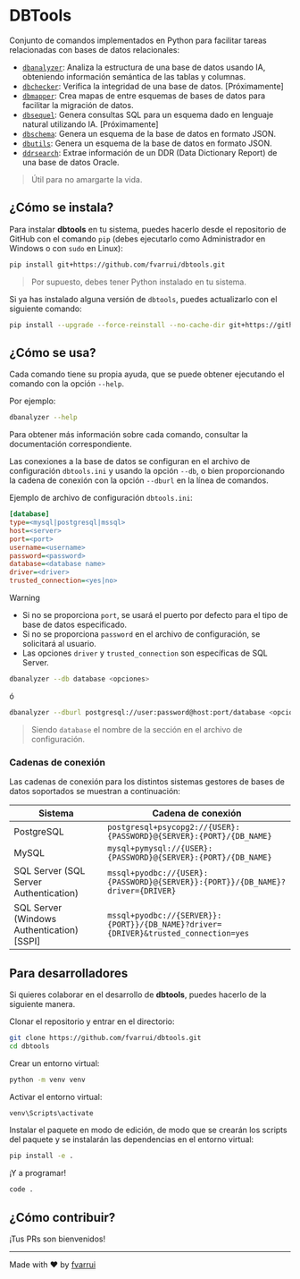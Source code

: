 # DBTools

Conjunto de comandos implementados en Python para facilitar tareas relacionadas con bases de datos relacionales:

- [`dbanalyzer`](src/dbanalyzer/README.md): Analiza la estructura de una base de datos usando IA, obteniendo información semántica de las tablas y columnas.
- [`dbchecker`](src/dbchecker/README.md): Verifica la integridad de una base de datos. [Próximamente]
- [`dbmapper`](src/dbmapper/README.md): Crea mapas de entre esquemas de bases de datos para facilitar la migración de datos.
- [`dbsequel`](src/dbsequel/README.md): Genera consultas SQL para un esquema dado en lenguaje natural utilizando IA. [Próximamente]
- [`dbschema`](src/dbschema/README.md): Genera un esquema de la base de datos en formato JSON.
- [`dbutils`](src/dbutils/README.md): Genera un esquema de la base de datos en formato JSON.
- [`ddrsearch`](src/dbschema/README.md): Extrae información de un DDR (Data Dictionary Report) de una base de datos Oracle.

> Útil para no amargarte la vida.

## ¿Cómo se instala?

Para instalar **dbtools** en tu sistema, puedes hacerlo desde el repositorio de GitHub con el comando `pip` (debes ejecutarlo como Administrador en Windows o con `sudo` en Linux):

```bash
pip install git+https://github.com/fvarrui/dbtools.git
```

> Por supuesto, debes tener Python instalado en tu sistema.

Si ya has instalado alguna versión de `dbtools`, puedes actualizarlo con el siguiente comando:

```bash
pip install --upgrade --force-reinstall --no-cache-dir git+https://github.com/fvarrui/dbtools.git
```

## ¿Cómo se usa?

Cada comando tiene su propia ayuda, que se puede obtener ejecutando el comando con la opción `--help`.

Por ejemplo:

```bash
dbanalyzer --help
```

Para obtener más información sobre cada comando, consultar la documentación correspondiente.

Las conexiones a la base de datos se configuran en el archivo de configuración `dbtools.ini` y usando la opción `--db`, o bien proporcionando la cadena de conexión con la opción `--dburl` en la línea de comandos.

Ejemplo de archivo de configuración `dbtools.ini`:

```ini
[database]
type=<mysql|postgresql|mssql>
host=<server>
port=<port>
username=<username>
password=<password>
database=<database name>
driver=<driver>
trusted_connection=<yes|no>
```

> [!WARNING]
> - Si no se proporciona `port`, se usará el puerto por defecto para el tipo de base de datos especificado.
> - Si no se proporciona `password` en el archivo de configuración, se solicitará al usuario.
> - Las opciones `driver` y `trusted_connection` son específicas de SQL Server.

```bash
dbanalyzer --db database <opciones>
```

ó 

```bash
dbanalyzer --dburl postgresql://user:password@host:port/database <opciones>
```

> Siendo `database` el nombre de la sección en el archivo de configuración.

### Cadenas de conexión

Las cadenas de conexión para los distintos sistemas gestores de bases de datos soportados se muestran a continuación:

| Sistema | Cadena de conexión |
|---------|---------------------|
| PostgreSQL | `postgresql+psycopg2://{USER}:{PASSWORD}@{SERVER}:{PORT}/{DB_NAME}` |
| MySQL | `mysql+pymysql://{USER}:{PASSWORD}@{SERVER}:{PORT}/{DB_NAME}` |
| SQL Server (SQL Server Authentication) | `mssql+pyodbc://{USER}:{PASSWORD}@{SERVER}}:{PORT}}/{DB_NAME}?driver={DRIVER}` |
| SQL Server (Windows Authentication) [SSPI] | `mssql+pyodbc://{SERVER}}:{PORT}}/{DB_NAME}?driver={DRIVER}&trusted_connection=yes` |


## Para desarrolladores

Si quieres colaborar en el desarrollo de **dbtools**, puedes hacerlo de la siguiente manera.

Clonar el repositorio y entrar en el directorio:

```bash
git clone https://github.com/fvarrui/dbtools.git
cd dbtools
```

Crear un entorno virtual:

```bash
python -m venv venv
```

Activar el entorno virtual:

```bash
venv\Scripts\activate
```

Instalar el paquete en modo de edición, de modo que se crearán los scripts del paquete y se instalarán las dependencias en el entorno virtual:

```bash
pip install -e .
```

¡Y a programar!

```bash
code .
```

## ¿Cómo contribuir?

¡Tus PRs son bienvenidos!

--- 

Made with ❤️ by [fvarrui](https://github.com/fvarrui)